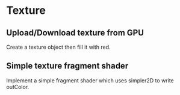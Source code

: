 # Texture

## Upload/Download texture from GPU
Create a texture object then fill it with red.

## Simple texture fragment shader
Implement a simple fragment shader which uses simpler2D to write outColor.
